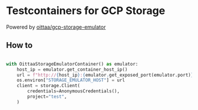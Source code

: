 # Testcontainers for GCP Storage

Powered by [oittaa/gcp-storage-emulator](https://github.com/oittaa/gcp-storage-emulator)

## How to

```python

with OittaaStorageEmulatorContainer() as emulator:
    host_ip = emulator.get_container_host_ip()
    url = f"http://{host_ip}:{emulator.get_exposed_port(emulator.port)}"
    os.environ["STORAGE_EMULATOR_HOST"] = url
    client = storage.Client(
        credentials=AnonymousCredentials(),
        project="test",
    )

```